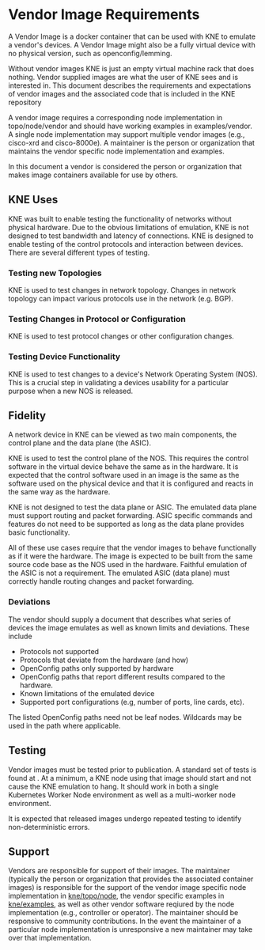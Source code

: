 # Vendor Image Requirements

A Vendor Image is a docker container that can be used with KNE to emulate a
vendor's devices.  A Vendor Image might also be a fully virtual device with
no physical version, such as openconfig/lemming.

Without vendor images KNE is just an empty virtual machine rack that does
nothing.  Vendor supplied images are what the user of KNE sees and is interested
in.  This document describes the requirements and expectations of vendor images
and the associated code that is included in the KNE repository

A vendor image requires a corresponding node implementation in topo/node/vendor
and should have working examples in examples/vendor.  A single node
implementation may support multiple vendor images (e.g., cisco-xrd and cisco-8000e).  A maintainer is the person or organization that maintains the vendor
specific node implementation and examples.

In this document a vendor is considered the person or organization that makes
image containers available for use by others.

## KNE Uses

KNE was built to enable testing the functionality of networks without physical
hardware.  Due to the obvious limitations of emulation, KNE is not designed to
test bandwidth and latency of connections.  KNE is designed to enable testing of
the control protocols and interaction between devices.  There are several
different types of testing.

### Testing new Topologies

KNE is used to test changes in network topology.  Changes in network topology
can impact various protocols use in the network (e.g. BGP).

### Testing Changes in Protocol or Configuration

KNE is used to test protocol changes or other configuration changes.

### Testing Device Functionality

KNE is used to test changes to a device's Network Operating System (NOS).  This
is a crucial step in validating a devices usability for a particular purpose
when a new NOS is released.

## Fidelity

A network device in KNE can be viewed as two main components, the control plane
and the data plane (the ASIC).

KNE is used to test the control plane of the NOS.  This requires the control
software in the virtual device behave the same as in the hardware.  It is
expected that the control software used in an image is the same as the
software used on the physical device and that it is configured and reacts in the
same way as the hardware.

KNE is not designed to test the data plane or ASIC.  The emulated data plane
must support routing and packet forwarding.  ASIC specific commands and features
do not need to be supported as long as the data plane provides basic
functionality.

All of these use cases require that the vendor images to behave functionally as
if it were the hardware.  The image is expected to be built from the same source
code base as the NOS used in the hardware.  Faithful emulation of the ASIC is
not a requirement.  The emulated ASIC (data plane) must correctly handle routing
changes and packet forwarding.

### Deviations

The vendor should supply a document that describes what series of devices the
image emulates as well as known limits and deviations.  These include

* Protocols not supported
* Protocols that deviate from the hardware (and how)
* OpenConfig paths only supported by hardware
* OpenConfig paths that report different results compared to the hardware.
* Known limitations of the emulated device
* Supported port configurations (e.g, number of ports, line cards, etc).

The listed OpenConfig paths need not be leaf nodes.  Wildcards may be used in
the path where applicable.

## Testing

Vendor images must be tested prior to publication.  A standard set of tests is
found at <under development>.  At a minimum, a KNE node using that image should
start and not cause the KNE emulation to hang.  It should work in both a single
Kubernetes Worker Node environment as well as a multi-worker node environment.

It is expected that released images undergo repeated testing to identify
non-deterministic errors.

## Support

Vendors are responsible for support of their images.  The maintainer (typically
the person or organization that provides the associated container images) is
responsible for the support of the vendor image specific node implementation in
[kne/topo/node](https://github.com/openconfig/kne/tree/main/topo/node), the
vendor specific examples in
[kne/examples](https://github.com/openconfig/kne/tree/main/examples), as well as
other vendor software reqiured by the node implementation (e.g., controller or
operator).  The maintainer should be responsive to community contributions.  In
the event the maintainer of a particular node implementation is unresponsive a
new maintainer may take over that implementation.
